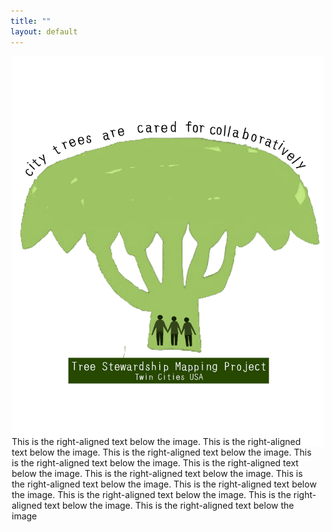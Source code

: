 ```yaml
---
title: ""
layout: default
---
```

<div style="margin-top: -50;">
<div style="text-align: center;margin-top: -50;">
  <div style="display: inline-block;">
    <img src="assets/stewmap_logo.png" alt="STEWMAP logo" style="width: 500px;" />
    <div style="width: 500px; margin: 0 auto;">
      <p style="text-align: left; margin-top: -20px; padding-right: 10px;">This is the right-aligned text below the image. This is the right-aligned text below the image. This is the right-aligned text below the image. This is the right-aligned text below the image. This is the right-aligned text below the image. This is the right-aligned text below the image. This is the right-aligned text below the image. This is the right-aligned text below the image. This is the right-aligned text below the image. This is the right-aligned text below the image. This is the right-aligned text below the image</p>
    </div>
  </div>
</div>
